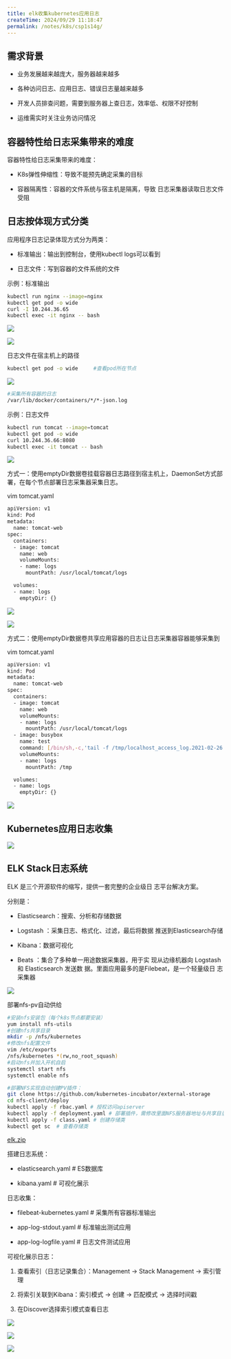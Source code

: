 ```yaml
---
title: elk收集kubernetes应用日志
createTime: 2024/09/29 11:18:47
permalink: /notes/k8s/csp1s14g/
---
```

## 需求背景



- 业务发展越来越庞大，服务器越来越多 

- 各种访问日志、应用日志、错误日志量越来越多

- 开发人员排查问题，需要到服务器上查日志，效率低、权限不好控制 

- 运维需实时关注业务访问情况



## 容器特性给日志采集带来的难度



容器特性给日志采集带来的难度： 

- K8s弹性伸缩性：导致不能预先确定采集的目标 

- 容器隔离性：容器的文件系统与宿主机是隔离，导致 日志采集器读取日志文件受阻





## 日志按体现方式分类



应用程序日志记录体现方式分为两类： 

- 标准输出：输出到控制台，使用kubectl logs可以看到 

- 日志文件：写到容器的文件系统的文件



示例：标准输出

```bash
kubectl run nginx --image=nginx 
kubectl get pod -o wide
curl -I 10.244.36.65
kubectl exec -it nginx -- bash
```



![](/images/1AD8668512ED40C7982F71EEF7578947clipboard.png)



![](/images/BCA6E0A58E0B4B57864D0463C3A40454clipboard.png)

日志文件在宿主机上的路径

```bash
kubectl get pod -o wide     #查看pod所在节点
```



![](/images/AC3C714989FF4404BD41B4DFF6EE4508clipboard.png)



```bash
#采集所有容器的日志
/var/lib/docker/containers/*/*-json.log
```



示例：日志文件

```bash
kubectl run tomcat --image=tomcat
kubectl get pod -o wide
curl 10.244.36.66:8080
kubectl exec -it tomcat -- bash
```



![](/images/ABF0ED03F8B84009870BC9853D2F5CFAclipboard.png)

方式一：使用emptyDir数据卷挂载容器日志路径到宿主机上，DaemonSet方式部署，在每个节点部署日志采集器采集日志。

vim tomcat.yaml

```bash
apiVersion: v1
kind: Pod
metadata:
  name: tomcat-web
spec:
  containers:
  - image: tomcat
    name: web
    volumeMounts:
    - name: logs
      mountPath: /usr/local/tomcat/logs

  volumes:
  - name: logs
    emptyDir: {}
```



![](/images/792129A318954414A785DF716F403E67clipboard.png)



![](/images/B39AB402B525404DB60FF061FFE148D0clipboard.png)

方式二：使用emptyDir数据卷共享应用容器的日志让日志采集器容器能够采集到

vim tomcat.yaml 

```bash
apiVersion: v1
kind: Pod
metadata:
  name: tomcat-web
spec:
  containers:
  - image: tomcat
    name: web
    volumeMounts:
    - name: logs
      mountPath: /usr/local/tomcat/logs
  - image: busybox
    name: test
    command: [/bin/sh,-c,'tail -f /tmp/localhost_access_log.2021-02-26.txt']
    volumeMounts:
    - name: logs
      mountPath: /tmp

  volumes:
  - name: logs
    emptyDir: {}
```



![](/images/DCE9C4C11E3D48AFBD309303774D4515clipboard.png)



## Kubernetes应用日志收集



![](/images/AD6A4A61D93642979FC4597F279971CEclipboard.png)



## ELK Stack日志系统



ELK 是三个开源软件的缩写，提供一套完整的企业级日 志平台解决方案。

分别是： 

- Elasticsearch：搜索、分析和存储数据 

- Logstash ：采集日志、格式化、过滤，最后将数据 推送到Elasticsearch存储 

- Kibana：数据可视化 

- Beats ：集合了多种单一用途数据采集器，用于实 现从边缘机器向 Logstash 和 Elasticsearch 发送数 据。里面应用最多的是Filebeat，是一个轻量级日 志采集器

![](/images/F17E6A5760E5440D935C1A2AE3DCC9CBclipboard.png)

部署nfs-pv自动供给

```bash
#安装nfs安装包（每个k8s节点都要安装）
yum install nfs-utils
#创建nfs共享目录
mkdir -p /nfs/kubernetes
#修改nfs配置文件
vim /etc/exports
/nfs/kubernetes *(rw,no_root_squash)
#启动nfs并加入开机自启
systemctl start nfs
systemctl enable nfs

#部署NFS实现自动创建PV插件：
git clone https://github.com/kubernetes-incubator/external-storage 
cd nfs-client/deploy 
kubectl apply -f rbac.yaml # 授权访问apiserver 
kubectl apply -f deployment.yaml # 部署插件，需修改里面NFS服务器地址与共享目录 
kubectl apply -f class.yaml # 创建存储类
kubectl get sc  # 查看存储类
```



[elk.zip](/attachments/C51F66682474432DB8DEEF207364AA3Delk.zip)

搭建日志系统：

- elasticsearch.yaml # ES数据库 

- kibana.yaml # 可视化展示

日志收集： 

- filebeat-kubernetes.yaml # 采集所有容器标准输出 

- app-log-stdout.yaml # 标准输出测试应用 

- app-log-logfile.yaml # 日志文件测试应用



可视化展示日志： 

1. 查看索引（日志记录集合）：Management -> Stack Management -> 索引管理 

2. 将索引关联到Kibana：索引模式 -> 创建 -> 匹配模式 -> 选择时间戳 

3. 在Discover选择索引模式查看日志



![](/images/BBE56CA4DD2C4075B8E673533B732201clipboard.png)



![](/images/6C71CC0FD2EC42A998135CB4485B01B2clipboard.png)



![](/images/4CB047B4EFBC4538A62072AC9D70C419clipboard.png)

